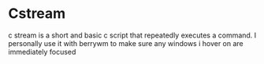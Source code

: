 # Cstream
c stream is a short and basic c script that repeatedly executes a command. I
personally use it with berrywm to make sure any windows i hover on are immediately focused
